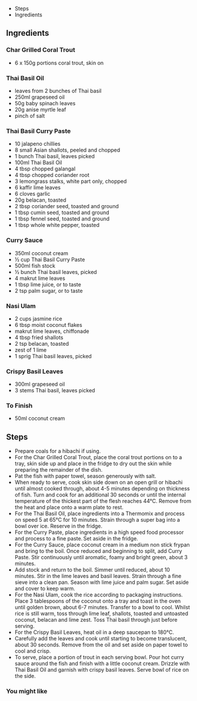 -   Steps
-   Ingredients

## Ingredients

### Char Grilled Coral Trout

-   6 x 150g portions coral trout, skin on

### Thai Basil Oil

-   leaves from 2 bunches of Thai basil
-   250ml grapeseed oil
-   50g baby spinach leaves
-   20g anise myrtle leaf
-   pinch of salt

### Thai Basil Curry Paste

-   10 jalapeno chillies
-   8 small Asian shallots, peeled and chopped
-   1 bunch Thai basil, leaves picked
-   100ml Thai Basil Oil
-   4 tbsp chopped galangal
-   4 tbsp chopped coriander root
-   3 lemongrass stalks, white part only, chopped
-   6 kaffir lime leaves
-   6 cloves garlic
-   20g belacan, toasted
-   2 tbsp coriander seed, toasted and ground
-   1 tbsp cumin seed, toasted and ground
-   1 tbsp fennel seed, toasted and ground
-   1 tbsp whole white pepper, toasted

### Curry Sauce

-   350ml coconut cream
-   ½ cup Thai Basil Curry Paste
-   500ml fish stock
-   ½ bunch Thai basil leaves, picked
-   4 makrut lime leaves
-   1 tbsp lime juice, or to taste
-   2 tsp palm sugar, or to taste

### Nasi Ulam

-   2 cups jasmine rice
-   6 tbsp moist coconut flakes
-   makrut lime leaves, chiffonade
-   4 tbsp fried shallots
-   2 tsp belacan, toasted
-   zest of 1 lime
-   1 sprig Thai basil leaves, picked

### Crispy Basil Leaves

-   300ml grapeseed oil
-   3 stems Thai basil, leaves picked

### To Finish

-   50ml coconut cream

## Steps

-   Prepare coals for a hibachi if using.
-   For the Char Grilled Coral Trout, place the coral trout portions on to a tray, skin side up and place in the fridge to dry out the skin while preparing the remainder of the dish.
-   Pat the fish with paper towel, season generously with salt.
-   When ready to serve, cook skin side down on an open grill or hibachi until almost cooked through, about 4-5 minutes depending on thickness of fish. Turn and cook for an additional 30 seconds or until the internal temperature of the thickest part of the flesh reaches 44°C. Remove from the heat and place onto a warm plate to rest.
-   For the Thai Basil Oil, place ingredients into a Thermomix and process on speed 5 at 65°C for 10 minutes. Strain through a super bag into a bowl over ice. Reserve in the fridge.
-   For the Curry Paste, place ingredients in a high speed food processor and process to a fine paste. Set aside in the fridge.
-   For the Curry Sauce, place coconut cream in a medium non stick frypan and bring to the boil. Once reduced and beginning to split, add Curry Paste. Stir continuously until aromatic, foamy and bright green, about 3 minutes.
-   Add stock and return to the boil. Simmer until reduced, about 10 minutes. Stir in the lime leaves and basil leaves. Strain through a fine sieve into a clean pan. Season with lime juice and palm sugar. Set aside and cover to keep warm.
-   For the Nasi Ulam, cook the rice according to packaging instructions. Place 3 tablespoons of the coconut onto a tray and toast in the oven until golden brown, about 6-7 minutes. Transfer to a bowl to cool. Whilst rice is still warm, toss through lime leaf, shallots, toasted and untoasted coconut, belacan and lime zest. Toss Thai basil through just before serving.
-   For the Crispy Basil Leaves, heat oil in a deep saucepan to 180°C.
-   Carefully add the leaves and cook until starting to become translucent, about 30 seconds. Remove from the oil and set aside on paper towel to cool and crisp.
-   To serve, place a portion of trout in each serving bowl. Pour hot curry sauce around the fish and finish with a little coconut cream. Drizzle with Thai Basil Oil and garnish with crispy basil leaves. Serve bowl of rice on the side.

### You might like